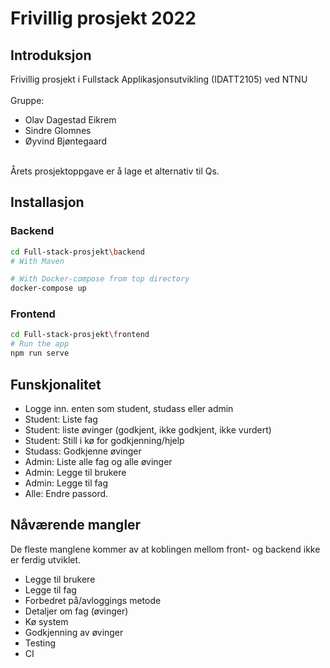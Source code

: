 # Frivillig prosjekt 2022

## Introduksjon
Frivillig prosjekt i Fullstack Applikasjonsutvikling (IDATT2105) ved NTNU <br> <br>
Gruppe: 
- Olav Dagestad Eikrem
- Sindre Glomnes
- Øyvind Bjøntegaard

<br>Årets prosjektoppgave er å lage et alternativ til Qs. 


## Installasjon

### Backend

```bash
cd Full-stack-prosjekt\backend
# With Maven  

# With Docker-compose from top directory
docker-compose up
```

### Frontend

```bash
cd Full-stack-prosjekt\frontend
# Run the app
npm run serve
```



## Funskjonalitet
- Logge inn. enten som student, studass eller admin
- Student: Liste fag
- Student: liste øvinger (godkjent, ikke godkjent, ikke vurdert)
- Student: Still i kø for godkjenning/hjelp
- Studass: Godkjenne øvinger
- Admin: Liste alle fag og alle øvinger
- Admin: Legge til brukere
- Admin: Legge til fag
- Alle: Endre passord.


## Nåværende mangler
De fleste manglene kommer av at koblingen mellom front- og backend ikke er
ferdig utviklet.
- Legge til brukere
- Legge til fag
- Forbedret på/avloggings metode
- Detaljer om fag (øvinger)
- Kø system
- Godkjenning av øvinger
- Testing
- CI
